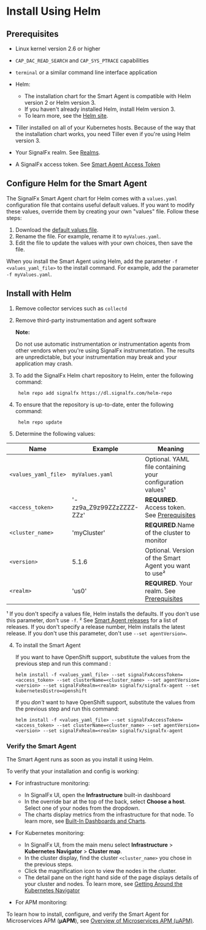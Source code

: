 # Install Using Helm

## Prerequisites

* Linux kernel version 2.6 or higher
* `CAP_DAC_READ_SEARCH` and `CAP_SYS_PTRACE` capabilities
* `terminal` or a similar command line interface application
* Helm:

  - The installation chart for the Smart Agent is compatible with Helm version 2 or Helm version 3.
  - If you haven't already installed Helm, install Helm version 3.
  - To learn more, see the [Helm site](https://helm.sh/).

* Tiller installed on all of your Kubernetes hosts. Because of
  the way that the installation chart works, you need Tiller even if you're using
  Helm version 3.
* Your SignalFx realm. See [Realms](https://docs.signalfx.com/en/latest/integrations/agent/realm-note.html).
* A SignalFx access token. See [Smart Agent Access Token](https://docs.signalfx.com/en/latest/integrations/agent/access-token.html)

## Configure Helm for the Smart Agent

The SignalFx Smart Agent chart for Helm comes with a `values.yaml` configuration
file that contains useful default values. If you want to modify these values,
override them by creating your own "values" file. Follow these steps:

1. Download the [default values file](https://github.com/signalfx/signalfx-agent/blob/master/deployments/k8s/helm/signalfx-agent/values.yaml).
2. Rename the file. For example, rename it to `myValues.yaml`.
3. Edit the file to update the values with your own choices, then save the file.

When you install the Smart Agent using Helm, add the parameter `-f <values_yaml_file>` to the install command.
For example, add the parameter `-f myValues.yaml`.

## Install with Helm

1. Remove collector services such as `collectd`
2. Remove third-party instrumentation and agent software

   **Note:**

   Do not use automatic instrumentation or instrumentation agents from
   other vendors when you're using SignalFx instrumentation. The results
   are unpredictable, but your instrumentation may break and your
   application may crash.

3. To add the SignalFx Helm chart repository to Helm, enter the following command:

        helm repo add signalfx https://dl.signalfx.com/helm-repo

4. To ensure that the repository is up-to-date, enter the following command:

        helm repo update

5. Determine the following values:

| Name                 | Example                  | Meaning                                                         |
|----------------------|--------------------------|-----------------------------------------------------------------|
| `<values_yaml_file>` | `myValues.yaml`          | Optional. YAML file containing your configuration values¹       |
| `<access_token>`     | '-zz9a_Z9z99ZZzZZZZ-ZZz' | **REQUIRED**. Access token. See [Prerequisites](#prerequisites) |
| `<cluster_name>`     | 'myCluster'              | **REQUIRED**.Name of the cluster to monitor                     |
| `<version>`          | 5.1.6                    | Optional. Version of the Smart Agent you want to use²           |
| `<realm>`            | 'us0'                    | **REQUIRED**. Your realm. See [Prerequisites](#prerequisites)   |

¹ If you don't specify a values file, Helm installs the defaults. If you don't use this parameter,
  don't use `-f`.
² See [Smart Agent releases](https://github.com/signalfx/signalfx-agent/releases) for
  a list of releases. If you don't specify a release number, Helm installs the latest release. If you don't
  use this parameter, don't use `--set agentVersion=`.

4. To install the Smart Agent

   If you want to have OpenShift support, substitute the values from the previous step and run this command :

       helm install -f <values_yaml_file> --set signalFxAccessToken=<access_token> --set clusterName=<cluster_name> --set agentVersion=<version> --set signalFxRealm=<realm> signalfx/signalfx-agent --set kubernetesDistro=openshift

   If you *don't* want to have OpenShift support, substitute the values from the previous step and run this command:

       helm install -f <values_yaml_file> --set signalFxAccessToken=<access_token> --set clusterName=<cluster_name> --set agentVersion=<version> --set signalFxRealm=<realm> signalfx/signalfx-agent

### Verify the Smart Agent

The Smart Agent runs as soon as you install it using Helm.

To verify that your installation and config is working:

* For infrastructure monitoring:
  - In SignalFx UI, open the **Infrastructure** built-in dashboard
  - In the override bar at the top of the back, select **Choose a host**. Select one of your nodes from the dropdown.
  - The charts display metrics from the infrastructure for that node.
    To learn more, see [Built-In Dashboards and Charts](https://docs.signalfx.com/en/latest/getting-started/built-in-content/built-in-dashboards.html).

* For Kubernetes monitoring:
  - In SignalFx UI, from the main menu select **Infrastructure** > **Kubernetes Navigator** > **Cluster map**.
  - In the cluster display, find the cluster `<cluster_name>` you chose in the previous steps.
  - Click the magnification icon to view the nodes in the cluster.
  - The detail pane on the right hand side of the page displays details of your cluster and nodes.
    To learn more, see [Getting Around the Kubernetes Navigator](https://docs.signalfx.com/en/latest/integrations/kubernetes/get-around-k8s-navigator.html)

* For APM monitoring:

To learn how to install, configure, and verify the Smart Agent for Microservices APM (**µAPM**), see
[Overview of Microservices APM (µAPM)](https://docs.signalfx.com/en/latest/apm2/apm2-overview/apm2-overview.html).


